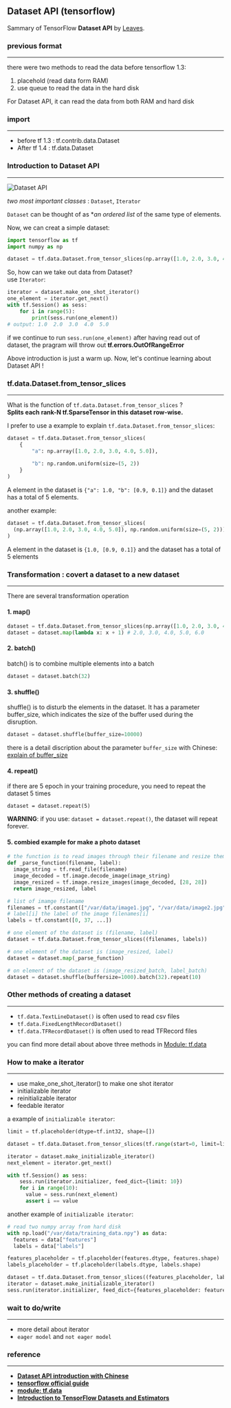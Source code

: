 ## Dataset API (tensorflow)
Sammary of TensorFlow **Dataset API** by [Leaves](leishiye@gmail.com).
### previous format
---
there were two methods to read the data before tensorflow 1.3:
1. placehold (read data form RAM)
2. use queue to read the data in the hard disk

For Dataset API, it can read the data from both RAM and hard disk

### import
---
- before tf 1.3 : tf.contrib.data.Dataset
- After tf 1.4 : tf.data.Dataset

### Introduction to Dataset API
---
![Dataset API](https://pic2.zhimg.com/80/v2-f9f42cc5c00573f7baaa815795f1ce45_hd.jpg)

*two most important classes* : `Dataset`,  `Iterator`

`Dataset` can be thought of as **an ordered list* of the same type of elements.

Now, we can creat a simple dataset:
```python
import tensorflow as tf
import numpy as np

dataset = tf.data.Dataset.from_tensor_slices(np.array([1.0, 2.0, 3.0, 4.0, 5.0]))
```

So, how can we take out data from Dataset?  
use `Iterator`:
```python
iterator = dataset.make_one_shot_iterator()
one_element = iterator.get_next()
with tf.Session() as sess:
    for i in range(5):
        print(sess.run(one_element))
# output: 1.0  2.0  3.0  4.0  5.0
```

if we continue to run `sess.run(one_element)` after having read out of dataset, the pragram will throw out **tf.errors.OutOfRangeError**

Above introduction is just a warm up. Now, let's continue learning about Dataset API !

### tf.data.Dataset.from_tensor_slices
---
What is the function of `tf.data.Dataset.from_tensor_slices` ?  
  **Splits each rank-N tf.SparseTensor in this dataset row-wise.**

I prefer to use a example to explain `tf.data.Dataset.from_tensor_slices`:
```python
dataset = tf.data.Dataset.from_tensor_slices(
    {
        "a": np.array([1.0, 2.0, 3.0, 4.0, 5.0]),
        
        "b": np.random.uniform(size=(5, 2))
    }
)
```
A element in the dataset is `{"a": 1.0, "b": [0.9, 0.1]}` and the dataset has a total of 5 elements.

another example:
```python
dataset = tf.data.Dataset.from_tensor_slices(
  (np.array([1.0, 2.0, 3.0, 4.0, 5.0]), np.random.uniform(size=(5, 2)))
)
```
A element in the dataset is `{1.0, [0.9, 0.1]}` and the dataset has a total of 5 elements

### Transformation : covert a dataset to a new dataset
---
There are several transformation operation
#### 1. map()
```python
dataset = tf.data.Dataset.from_tensor_slices(np.array([1.0, 2.0, 3.0, 4.0, 5.0]))
dataset = dataset.map(lambda x: x + 1) # 2.0, 3.0, 4.0, 5.0, 6.0
```
#### 2. batch()
batch() is to combine multiple elements into a batch
```python
dataset = dataset.batch(32)
```
#### 3. shuffle()
shuffle() is to disturb the elements in the dataset. It has a parameter buffer_size, which indicates the size of the buffer used during the disruption.
```python
dataset = dataset.shuffle(buffer_size=10000)
```
there is a detail discription about the parameter `buffer_size` with Chinese: [explain of buffer_size](https://zhuanlan.zhihu.com/p/42417456)
#### 4. repeat()
if there are 5 epoch in your training procedure, you need to repeat the dataset 5 times
```
dataset = dataset.repeat(5)
```
**WARNING**: if you use: `dataset = dataset.repeat()`, the dataset will repeat forever.

#### 5. combied example for make a photo dataset
```python
# the function is to read images through their filename and resize them to the same size 28×28.
def _parse_function(filename, label):
  image_string = tf.read_file(filename)
  image_decoded = tf.image.decode_image(image_string)
  image_resized = tf.image.resize_images(image_decoded, [28, 28])
  return image_resized, label

# list of imamge filename
filenames = tf.constant(["/var/data/image1.jpg", "/var/data/image2.jpg", ...])
# label[i] the label of the image filenames[i]
labels = tf.constant([0, 37, ...])

# one element of the dataset is (filename, label)
dataset = tf.data.Dataset.from_tensor_slices((filenames, labels))

# one element of the dataset is (image_resized, label)
dataset = dataset.map(_parse_function)

# on element of the dataset is (image_resized_batch, label_batch)
dataset = dataset.shuffle(buffersize=1000).batch(32).repeat(10)
```
### Other methods of creating a dataset
---
- `tf.data.TextLineDataset()` is often used to read csv files
- `tf.data.FixedLengthRecordDataset()`
- `tf.data.TFRecordDataset()` is often used to read TFRecord files

you can find more detail about above three methods in [Module: tf.data](https://www.tensorflow.org/api_docs/python/tf/data)

### How to make a iterator
---
- use make_one_shot_iterator() to make one shot iterator
- initializable iterator
- reinitializable iterator
- feedable iterator

a example of `initializable iterator`:
```python
limit = tf.placeholder(dtype=tf.int32, shape=[])

dataset = tf.data.Dataset.from_tensor_slices(tf.range(start=0, limit=limit))

iterator = dataset.make_initializable_iterator()
next_element = iterator.get_next()

with tf.Session() as sess:
    sess.run(iterator.initializer, feed_dict={limit: 10})
    for i in range(10):
      value = sess.run(next_element)
      assert i == value
```

another example of `initializable iterator`:
```python
# read two numpy array from hard disk
with np.load("/var/data/training_data.npy") as data:
  features = data["features"]
  labels = data["labels"]

features_placeholder = tf.placeholder(features.dtype, features.shape)
labels_placeholder = tf.placeholder(labels.dtype, labels.shape)

dataset = tf.data.Dataset.from_tensor_slices((features_placeholder, labels_placeholder))
iterator = dataset.make_initializable_iterator()
sess.run(iterator.initializer, feed_dict={features_placeholder: features,labels_placeholder: labels})
```

### wait to do/write
---
- more detail about iterator
- `eager model` and `not eager model`

### reference
---
- [**Dataset API introduction with Chinese**](https://zhuanlan.zhihu.com/p/30751039)
- [**tensorflow official guide**](https://www.tensorflow.org/guide/datasets)
- [**module: tf.data**](https://www.tensorflow.org/api_docs/python/tf/data)
- [**Introduction to TensorFlow Datasets and Estimators**](https://developers.googleblog.com/2017/09/introducing-tensorflow-datasets.html)
